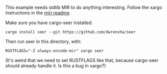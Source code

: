 This example needs stdlib MIR to do anything interesting. Follow the xargo instructions in the
[miri readme](https://github.com/solson/miri).

Make sure you have cargo-seer installed:

```
cargo install seer --git https://github.com/dwrensha/seer
```

Then run seer in this directory, with:

```
RUSTFLAGS="-Z always-encode-mir" xargo seer
```

(It's weird that we need to set RUSTFLAGS like that, because
cargo-seer should already handle it. Is this a bug in xargo?)